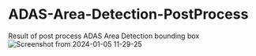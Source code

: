 # ADAS-Area-Detection-PostProcess

Result of post process ADAS Area Detection bounding box
![Screenshot from 2024-01-05 11-29-25](https://github.com/cuteboyqq/ADAS-Area-Detection-PostProcess/assets/58428559/f58e996e-c789-4a49-b8e8-6ab91b4cc5de)
